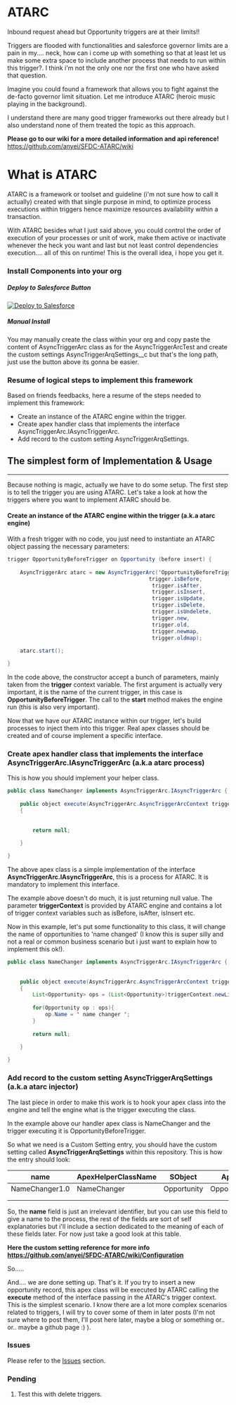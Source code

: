 # ATARC

Inbound request ahead but Opportunity triggers are at their limits!! 

Triggers are flooded with functionalities and salesforce governor limits are a pain in my.... neck, how can i come up with something so that at least let us make some extra space to include another process that needs to run within this trigger?. I think i'm not the only one nor the first one who have asked that question.

Imagine you could found a framework that allows you to fight against the de-facto governor limit situation. Let me introduce ATARC (heroic music playing in the background). 

I understand there are many good trigger frameworks out there already but I also understand none of them treated the topic as this approach. 

**Please go to our wiki for a more detailed information and api reference!** https://github.com/anyei/SFDC-ATARC/wiki

# What is ATARC

ATARC is a framework or toolset and guideline (i'm not sure how to call it actually) created with that single purpose in mind, to optimize process executions within triggers hence maximize resources availability within a transaction.

With ATARC besides what I just said above, you could control the order of execution of your processes or unit of work, make them active or inactivate whenever the heck you want and last but not least control dependencies execution.... all of this on runtime! This is the overall idea, i hope you get it.

### Install Components into your org

##### Deploy to Salesforce Button

<a href="https://githubsfdeploy.herokuapp.com?owner=anyei&repo=SFDC-ATARC">
  <img alt="Deploy to Salesforce"
       src="https://raw.githubusercontent.com/afawcett/githubsfdeploy/master/src/main/webapp/resources/img/deploy.png">
</a>

##### Manual Install

You may manually create the class within your org and copy paste the content of AsyncTriggerArc class as for the AsyncTriggerArcTest and create the custom settings AsyncTriggerArqSettings__c but that's the long path, just use the button above its gonna be easier. 

### Resume of logical steps to implement this framework

Based on friends feedbacks, here a resume of the steps needed to implement this framework:

* Create an instance of the ATARC engine within the trigger.
* Create apex handler class that implements the interface AsyncTriggerArc.IAsyncTriggerArc.
* Add record to the custom setting AsyncTriggerArqSettings.



## The simplest form of Implementation & Usage
_____
Because nothing is magic, actually we have to do some setup. The first step is to tell the trigger you are using ATARC.
Let's take a look at how the triggers where you want to implement ATARC should be.

####  Create an instance of the ATARC engine within the trigger (a.k.a atarc engine)

With a fresh trigger with no code, you just need to instantiate an ATARC object passing the necessary parameters:

```java
trigger OpportunityBeforeTrigger on Opportunity (before insert) {
    
    AsyncTriggerArc atarc = new AsyncTriggerArc('OpportunityBeforeTrigger',
                                             trigger.isBefore, 
                                              trigger.isAfter, 
                                              trigger.isInsert, 
                                              trigger.isUpdate, 
                                              trigger.isDelete,
                                              trigger.isUndelete,
                                              trigger.new,
                                              trigger.old,
                                              trigger.newmap, 
                                              trigger.oldmap);
    
    atarc.start();

}
```

In the code above, the constructor accept a bunch of parameters, mainly taken from the **trigger** context variable. The first argument is actually very important, it is the name of the current trigger, in this case is **OpportunityBeforeTrigger**. The call to the **start** method makes the engine run (this is also very important). 

Now that we have our ATARC instance within our trigger, let's build processes to inject them into this trigger. Real apex classes should be created and of course implement a specific interface.

### Create apex handler class that implements the interface AsyncTriggerArc.IAsyncTriggerArc (a.k.a atarc process)

This is how you should implement your helper class.

```java
public class NameChanger implements AsyncTriggerArc.IAsyncTriggerArc {    
    
    public object execute(AsyncTriggerArc.AsyncTriggerArcContext triggerContext)
    {  
       
        
        return null;
        
    }

}

```

The above apex class is a simple implementation of the interface **AsyncTriggerArc.IAsyncTriggerArc**, this is a process for ATARC. It is mandatory to implement this interface. 

The example above doesn't do much, it is just returning null value. The parameter **triggerContext** is provided by ATARC engine and contains a lot of trigger context variables such as isBefore, isAfter, isInsert etc.

Now in this example, let's put some functionality to this class, it will change the name of opportunities to 'name changed' (I know this is super silly and not a real or common business scenario but i just want to explain how to implement this ok!).

```java
public class NameChanger implements AsyncTriggerArc.IAsyncTriggerArc {
    
    
    public object execute(AsyncTriggerArc.AsyncTriggerArcContext triggerContext)
    {  
        List<Opportunity> ops = (List<Opportunity>)triggerContext.newList;
        
        for(Opportunity op : ops){
            op.Name = ' name changer ';
        }
        
        return null;
        
    }

}
```

### Add record to the custom setting AsyncTriggerArqSettings (a.k.a atarc injector)

The last piece in order to make this work is to hook your apex class into the engine and tell the engine what is the trigger executing the class.

In the example above our handler apex class is NameChanger and the trigger executing it is OpportunityBeforeTrigger. 

So what we need is a Custom Setting entry, you should have the custom setting called **AsyncTriggerArqSettings** within this repository. This is how the entry should look:

| name           | ApexHelperClassName | SObject     | ApexTriggerName          | Event        | IsActive | isAsync | Order | breakIfError | DependsOnSuccess |
|----------------|---------------------|-------------|--------------------------|--------------|----------|---------|-------|--------------|-----------|
| NameChanger1.0 | NameChanger         | Opportunity | OpportunityBeforeTrigger | BeforeInsert | true     | false   | 1     | true         |           |
|                |                     |             |                          |              |          |         |       |              |           |
|                |                     |             |                          |              |          |         |       |              |           |


So, the **name** field is just an irrelevant identifier, but you can use this field to give a name to the process, the rest of the fields are sort of self explanatories but i'll include a section dedicated to the meaning of each of these fields later. For now just take a good look at this table.

**Here the custom setting reference for more info https://github.com/anyei/SFDC-ATARC/wiki/Configuration**

So.....

And.... we are done setting up. That's it. If you try to insert a new opportunity record, this apex class will be executed by ATARC calling the **execute** method of the interface passing in the ATARC's trigger context. This is the simplest scenario. I know there are a lot more complex scenarios related to triggers, I will try to cover some of them in later posts (I'm not sure where to post them, I'll post here later, maybe a blog or something or.. or.. maybe a github page :) ). 


### Issues
Please refer to the <a href="https://github.com/anyei/SFDC-ATARC/issues">Issues</a> section.

### Pending

1. Test this with delete triggers.


